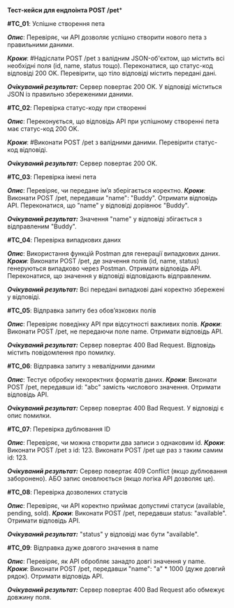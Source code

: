 **Тест-кейси для ендпоінта POST /pet***

**#TC_01**: Успішне створення пета

***Опис***: Перевіряє, чи API дозволяє успішно створити нового пета з правильними даними.

***Кроки***:
#Надіслати POST /pet з валідним JSON-об'єктом, що містить всі необхідні поля (id, name, status тощо).
Переконатися, що статус-код відповіді 200 OK.
Перевірити, що тіло відповіді містить передані дані.

***Очікуваний результат:***
Сервер повертає 200 OK.
У відповіді міститься JSON із правильно збереженими даними.

**#TC_02**: Перевірка статус-коду при створенні

***Опис***: Переконується, що відповідь API при успішному створенні пета має статус-код 200 OK.

***Кроки***:
#Виконати POST /pet з валідними даними.
Перевірити статус-код відповіді.

***Очікуваний результат:***
Сервер повертає 200 OK.

**#TC_03**: Перевірка імені пета

***Опис***: Перевіряє, чи передане ім’я зберігається коректно.
***Кроки***:
Виконати POST /pet, передавши "name": "Buddy".
Отримати відповідь API.
Переконатися, що "name" у відповіді дорівнює "Buddy".

***Очікуваний результат:***
Значення "name" у відповіді збігається з відправленим "Buddy".

**#TC_04**: Перевірка випадкових даних

***Опис***: Використання функцій Postman для генерації випадкових даних.
***Кроки***:
Виконати POST /pet, де значення полів (id, name, status) генеруються випадково через Postman.
Отримати відповідь API.
Переконатися, що значення у відповіді відповідають відправленим.

***Очікуваний результат:***
Всі передані випадкові дані коректно збережені у відповіді.

**#TC_05**: Відправка запиту без обов’язкових полів

***Опис***: Перевіряє поведінку API при відсутності важливих полів.
***Кроки***:
Виконати POST /pet, не передаючи поле name.
Отримати відповідь API.

***Очікуваний результат:***
Сервер повертає 400 Bad Request.
Відповідь містить повідомлення про помилку.

**#TC_06**: Відправка запиту з невалідними даними

***Опис***: Тестує обробку некоректних форматів даних.
***Кроки***:
Виконати POST /pet, передавши id: "abc" замість числового значення.
Отримати відповідь API.

***Очікуваний результат:***
Сервер повертає 400 Bad Request. У відповіді є опис помилки.

**#TC_07**: Перевірка дублювання ID

***Опис***: Перевіряє, чи можна створити два записи з однаковим id.
***Кроки***:
Виконати POST /pet з id: 123.
Виконати POST /pet ще раз з таким самим id: 123.

***Очікуваний результат:***
Сервер повертає 409 Conflict (якщо дублювання заборонено).
АБО запис оновлюється (якщо логіка API дозволяє це).

**#TC_08**: Перевірка дозволених статусів

***Опис***: Перевіряє, чи API коректно приймає допустимі статуси (available, pending, sold).
***Кроки***:
Виконати POST /pet, передавши status: "available".
Отримати відповідь API.

***Очікуваний результат:***
"status" у відповіді має бути "available".

**#TC_09**: Відправка дуже довгого значення в name

***Опис***: Перевіряє, як API обробляє занадто довгі значення у name.
***Кроки***:
Виконати POST /pet, передавши "name": "a" * 1000 (дуже довгий рядок).
Отримати відповідь API.

***Очікуваний результат:***
Сервер повертає 400 Bad Request або обмежує довжину поля.
